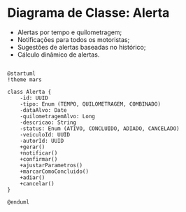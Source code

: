 # Diagrama de Classe: Alerta
- Alertas por tempo e quilometragem;
- Notificações para todos os motoristas;
- Sugestões de alertas baseadas no histórico;
- Cálculo dinâmico de alertas.

```puml

@startuml
!theme mars

class Alerta {
    -id: UUID
    -tipo: Enum (TEMPO, QUILOMETRAGEM, COMBINADO)
    -dataAlvo: Date
    -quilometragemAlvo: Long
    -descricao: String
    -status: Enum (ATIVO, CONCLUIDO, ADIADO, CANCELADO)
    -veiculoId: UUID
    -autorId: UUID
    +gerar()
    +notificar()
    +confirmar()
    +ajustarParametros()
    +marcarComoConcluido()
    +adiar()
    +cancelar()
}

@enduml
```
